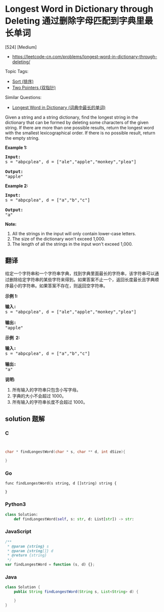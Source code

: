 # Longest Word in Dictionary through Deleting 通过删除字母匹配到字典里最长单词

[524] [Medium]

- https://leetcode-cn.com/problems/longest-word-in-dictionary-through-deleting/

Topic Tags:

- [Sort (排序)](https://leetcode-cn.com/tag/sort/)
- [Two Pointers (双指针)](https://leetcode-cn.com/tag/two-pointers/)

Similar Questions:

- [Longest Word in Dictionary (词典中最长的单词)](https://leetcode-cn.com/problems/longest-word-in-dictionary/)

Given a string and a string dictionary, find the longest string in the dictionary that can be formed by deleting some characters of the given string. If there are more than one possible results, return the longest word with the smallest lexicographical order. If there is no possible result, return the empty string.

**Example 1:**

<pre><b>Input:</b>
s = "abpcplea", d = ["ale","apple","monkey","plea"]

<b>Output:</b> 
"apple"
</pre>

**Example 2:**

<pre><b>Input:</b>
s = "abpcplea", d = ["a","b","c"]

<b>Output:</b> 
"a"
</pre>

**Note:**

1.  All the strings in the input will only contain lower-case letters.
2.  The size of the dictionary won't exceed 1,000.
3.  The length of all the strings in the input won't exceed 1,000.

## 翻译

给定一个字符串和一个字符串字典，找到字典里面最长的字符串，该字符串可以通过删除给定字符串的某些字符来得到。如果答案不止一个，返回长度最长且字典顺序最小的字符串。如果答案不存在，则返回空字符串。

**示例 1:**

<pre><strong>输入:</strong>
s = "abpcplea", d = ["ale","apple","monkey","plea"]

<strong>输出:</strong> 
"apple"
</pre>

**示例  2:**

<pre><strong>输入:</strong>
s = "abpcplea", d = ["a","b","c"]

<strong>输出:</strong> 
"a"
</pre>

**说明:**

1.  所有输入的字符串只包含小写字母。
2.  字典的大小不会超过 1000。
3.  所有输入的字符串长度不会超过 1000。

## solution 题解

### C

```c


char * findLongestWord(char * s, char ** d, int dSize){

}


```

### Go

```golang
func findLongestWord(s string, d []string) string {

}
```

### Python3

```python
class Solution:
    def findLongestWord(self, s: str, d: List[str]) -> str:

```

### JavaScript

```javascript
/**
 * @param {string} s
 * @param {string[]} d
 * @return {string}
 */
var findLongestWord = function (s, d) {};
```

### Java

```java
class Solution {
    public String findLongestWord(String s, List<String> d) {

    }
}
```
